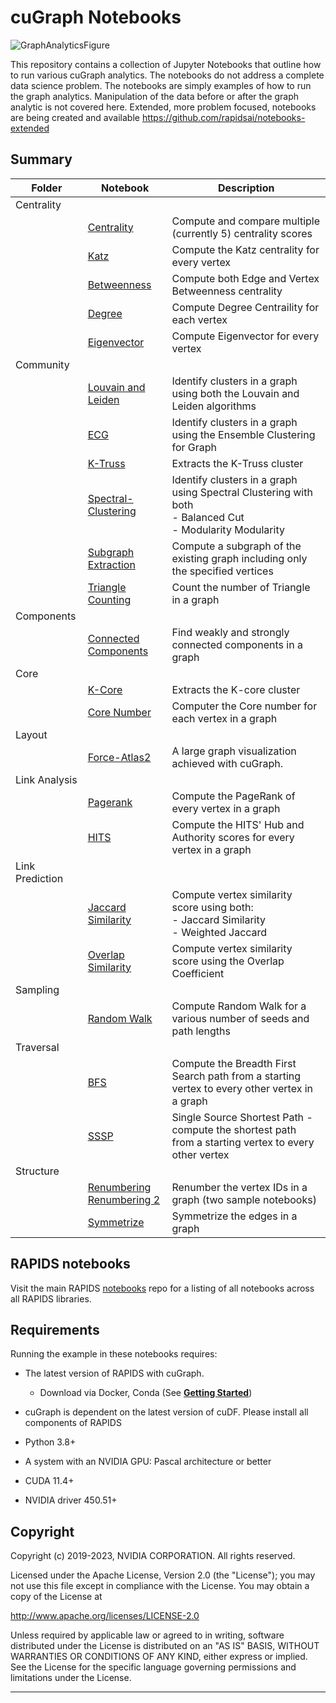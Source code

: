# cuGraph Notebooks

![GraphAnalyticsFigure](https://github.com/rapidsai/cugraph/tree/main/img/GraphAnalyticsFigure.jpg)

This repository contains a collection of Jupyter Notebooks that outline how to run various cuGraph analytics.   The notebooks do not address a complete data science problem.  The notebooks are simply examples of how to run the graph analytics.  Manipulation of the data before or after the graph analytic is not covered here.   Extended, more problem focused, notebooks are being created and available https://github.com/rapidsai/notebooks-extended

## Summary

| Folder                | Notebook                         | Description                            |
| --------------- | ------------------------------------------------------------ | ------------------------------------------------------------ |
| Centrality      |                                                              |                                                              |
|                 | [Centrality](https://github.com/rapidsai/cugraph/blob/main/notebooks/algorithms/centrality/Centrality.ipynb)         | Compute and compare multiple (currently 5) centrality scores |
|                 | [Katz](https://github.com/rapidsai/cugraph/blob/main/notebooks/algorithms/centrality/Katz.ipynb)                     | Compute the Katz centrality for every vertex                 |
|                 | [Betweenness](https://github.com/rapidsai/cugraph/blob/main/notebooks/algorithms/centrality/Betweenness.ipynb)       | Compute both Edge and Vertex Betweenness centrality          |
|                 | [Degree](https://github.com/rapidsai/cugraph/blob/main/notebooks/algorithms/centrality/Degree.ipynb)                 | Compute Degree Centraility for each vertex                   |
|                 | [Eigenvector](https://github.com/rapidsai/cugraph/blob/main/notebooks/algorithms/centrality/Eigenvector.ipynb)       | Compute Eigenvector for every vertex                         |
| Community       |                      |                                       |
|                 | [Louvain and Leiden](https://github.com/rapidsai/cugraph/blob/main/notebooks/algorithms/community/Louvain.ipynb)                           | Identify clusters in a graph using both the Louvain and Leiden algorithms     |
|                 | [ECG](https://github.com/rapidsai/cugraph/blob/main/notebooks/algorithms/community/ECG.ipynb)                                   | Identify clusters in a graph using the Ensemble Clustering for Graph |
|                 | [K-Truss](https://github.com/rapidsai/cugraph/blob/main/notebooks/algorithms/community/ktruss.ipynb)                                | Extracts the K-Truss cluster                                 |
|                 | [Spectral-Clustering](https://github.com/rapidsai/cugraph/blob/main/notebooks/algorithms/community/Spectral-Clustering.ipynb)   | Identify clusters in a  graph using Spectral Clustering with both<br> - Balanced Cut<br> - Modularity Modularity |
|                 | [Subgraph Extraction](https://github.com/rapidsai/cugraph/blob/main/notebooks/algorithms/community/Subgraph-Extraction.ipynb)   | Compute a subgraph of the existing graph including only the specified vertices |
|                 | [Triangle Counting](https://github.com/rapidsai/cugraph/blob/main/notebooks/algorithms/community/Triangle-Counting.ipynb)       | Count the number of Triangle in a graph                      |
| Components      |                                                              |                                                              |
|                 | [Connected Components](https://github.com/rapidsai/cugraph/blob/main/notebooks/algorithms/components/ConnectedComponents.ipynb) | Find weakly and strongly connected components in a graph     |
| Core            |                                                              |                                                              |
|                 | [K-Core](https://github.com/rapidsai/cugraph/blob/main/notebooks/algorithms/cores/kcore.ipynb)                                  | Extracts the K-core cluster                                  |
|                 | [Core Number](https://github.com/rapidsai/cugraph/blob/main/notebooks/algorithms/cores/core-number.ipynb)                       | Computer the Core number for each vertex in a graph          |
Layout            |                                                              |                                                              |
|                 | [Force-Atlas2](https://github.com/rapidsai/cugraph/blob/main/notebooks/algorithms/layout/Force-Atlas2.ipynb)   |A large graph visualization achieved with cuGraph. |
| Link Analysis   |                          |                                 |
|                 | [Pagerank](https://github.com/rapidsai/cugraph/blob/main/notebooks/algorithms/link_analysis/Pagerank.ipynb)                     | Compute the PageRank of every vertex in a graph              |
|                 | [HITS](https://github.com/rapidsai/cugraph/blob/main/notebooks/algorithms/link_analysis/HITS.ipynb)                             | Compute the HITS' Hub and Authority scores for every vertex in a graph              |
| Link Prediction |                  |                                 |
|               | [Jaccard Similarity](https://github.com/rapidsai/cugraph/blob/main/notebooks/algorithms/link_prediction/Jaccard-Similarity.ipynb) | Compute vertex similarity score using both:<br />- Jaccard Similarity<br />- Weighted Jaccard |
|                 | [Overlap Similarity](https://github.com/rapidsai/cugraph/blob/main/notebooks/algorithms/link_prediction/Overlap-Similarity.ipynb) | Compute vertex similarity score using the Overlap Coefficient |
| Sampling        |
|                 | [Random Walk](https://github.com/rapidsai/cugraph/blob/main/notebooks/algorithms/sampling/RandomWalk.ipynb)                     | Compute Random Walk for a various number of seeds and path lengths |
| Traversal       |                                                              |                                                              |
|                 | [BFS](https://github.com/rapidsai/cugraph/blob/main/notebooks/algorithms/traversal/BFS.ipynb)                                   | Compute the Breadth First Search path from a starting vertex to every other vertex in a graph |
|                 | [SSSP](https://github.com/rapidsai/cugraph/blob/main/notebooks/algorithms/traversal/SSSP.ipynb)                                 | Single Source Shortest Path  - compute the shortest path from a starting vertex to every other vertex |
| Structure       |                                                              |                                                              |
|                 | [Renumbering](algorithms/structure/Renumber.ipynb) <br> [Renumbering 2](algorithms/structure/Renumber-2.ipynb) | Renumber the vertex IDs in a graph (two sample notebooks)    |
|                 | [Symmetrize](algorithms/structure/Symmetrize.ipynb)                     | Symmetrize the edges in a graph                              |


## RAPIDS notebooks
Visit the main RAPIDS [notebooks](https://github.com/rapidsai/cugraph/blob/main/notebooks/) repo for a listing of all notebooks across all RAPIDS libraries.

## Requirements

Running the example in these notebooks requires:

* The latest version of RAPIDS with cuGraph.
  * Download via Docker, Conda (See [__Getting Started__](https://rapids.ai/start.html))
  
* cuGraph is dependent on the latest version of cuDF.  Please install all components of RAPIDS
* Python 3.8+
* A system with an NVIDIA GPU:  Pascal architecture or better
* CUDA 11.4+
* NVIDIA driver 450.51+

## Copyright

Copyright (c) 2019-2023, NVIDIA CORPORATION.  All rights reserved.

Licensed under the Apache License, Version 2.0 (the "License");  you may not use this file except in compliance with the License.  You may obtain a copy of the License at

http://www.apache.org/licenses/LICENSE-2.0 

Unless required by applicable law or agreed to in writing, software distributed under the License is distributed on an "AS IS" BASIS, WITHOUT WARRANTIES OR CONDITIONS OF ANY KIND, either express or implied.  See the License for the specific language governing permissions and limitations under the License.

---
